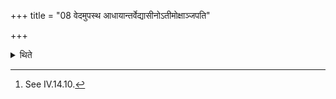 +++
title = "08 वेदमुपस्थ आधायान्तर्वेद्यासीनोऽतीमोक्षाञ्जपति"

+++

<details><summary>थिते</summary>

8. Having placed the grass-brush (Veda) on the lap sitting within the altar he mutters the Atīmokṣa-formulae.[^1]  

[^1]: See IV.14.10.
</details>
